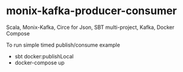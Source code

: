 # monix-kafka-producer-consumer

Scala, Monix-Kafka, Circe for Json, SBT multi-project, Kafka, Docker Compose

To run simple timed publish/consume example
- sbt docker:publishLocal
- docker-compose up